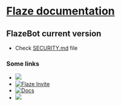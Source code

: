 # [Flaze documentation](https://docs.flazebot.com)  

## FlazeBot current version  
 * Check [SECURITY.md](https://github.com/FlazeBot/Flaze-documentation/blob/main/SECURITY.md) file  

### Some links  
 * [<img src="https://discord.com/api/guilds/1004840384091922473/widget.json">](https://discord.flazebot.com)  
 * [![Flaze Invite](https://top.gg/api/widget/servers/812993088749961236.svg)](https://invite.flazebot.com)  
 * [![Docs](https://img.shields.io/badge/Flaze-Docs-orange?style=flat-square)](https://docs.flazebot.com)  
 * [<img src="https://img.shields.io/badge/Flaze-Status-blue?style=flat-square">](https://status.flazebot.com)  
